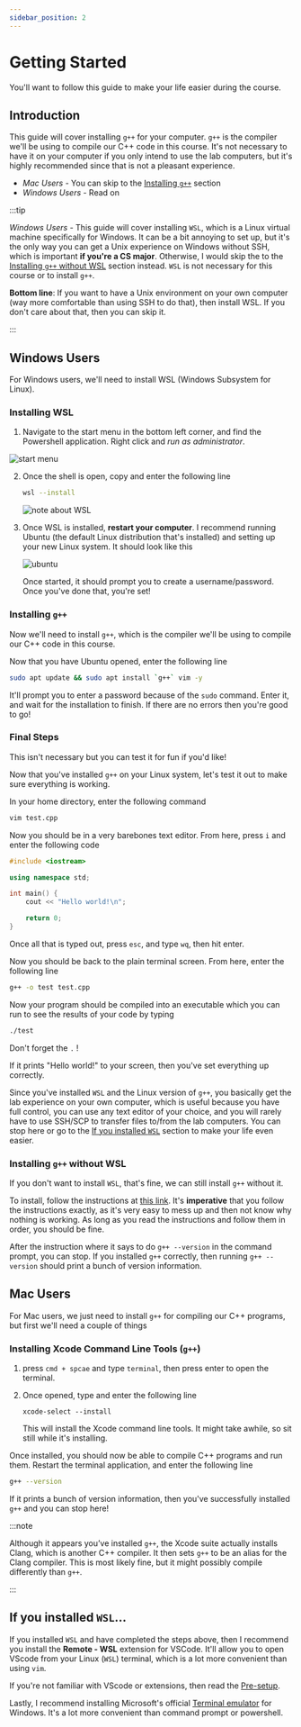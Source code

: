 ```yaml
---
sidebar_position: 2
---
```


# Getting Started

You'll want to follow this guide to make your life easier during the course.

## Introduction

This guide will cover installing `g++` for your computer. `g++` is the compiler we'll be using to compile our C++ code in this course. It's not necessary to have it on your computer if you only intend to use the lab computers, but it's highly recommended since that is not a pleasant experience.

- *Mac Users* - You can skip to the [Installing `g++`](#installing-xcode-command-line-tools-g) section
- *Windows Users* - Read on

:::tip

*Windows Users* - This guide will cover installing `WSL`, which is a Linux virtual machine specifically for Windows. It can be a bit annoying to set up, but it's the only way you can get a Unix experience on Windows without SSH, which is important **if you're a CS major**. Otherwise, I would skip the to the [Installing `g++` without WSL](#installing-g-without-wsl) section instead. `WSL` is not necessary for this course or to install `g++`.

**Bottom line**: If you want to have a Unix environment on your own computer (way more comfortable than using SSH to do that), then install WSL. If you don't care about that, then you can skip it.

:::

## Windows Users

For Windows users, we'll need to install WSL (Windows Subsystem for Linux).

### Installing WSL

1. Navigate to the start menu in the bottom left corner, and find the Powershell application. Right click and *run as administrator*. 

![start menu](/info/s1.png)

2. Once the shell is open, copy and enter the following line

    ```bash
    wsl --install
    ```
    ![note about WSL](/info/note1.png)

3. Once WSL is installed, **restart your computer**. I recommend running Ubuntu (the default Linux distribution that's installed) and setting up your new Linux system. It should look like this

    ![ubuntu](/info/s2.png)

    Once started, it should prompt you to create a username/password. Once you've done that, you're set!

### Installing `g++`

Now we'll need to install `g++`, which is the compiler we'll be using to compile our C++ code in this course.


Now that you have Ubuntu opened, enter the following line

```bash
sudo apt update && sudo apt install `g++` vim -y
```

It'll prompt you to enter a password because of the `sudo` command. Enter it, and wait for the installation to finish. If there are no errors then you're good to go!

### Final Steps

This isn't necessary but you can test it for fun if you'd like!

Now that you've installed `g++` on your Linux system, let's test it out to make sure everything is working.

In your home directory, enter the following command

```bash
vim test.cpp
```

Now you should be in a very barebones text editor. From here, press `i` and enter the following code

```cpp
#include <iostream>

using namespace std;

int main() {
    cout << "Hello world!\n";

    return 0;
}
```

Once all that is typed out, press `esc`, and type `wq`, then hit enter.

Now you should be back to the plain terminal screen. From here, enter the following line

```bash
g++ -o test test.cpp
```

Now your program should be compiled into an executable which you can run to see the results of your code by typing

```bash
./test
```

Don't forget the `.` !

If it prints "Hello world!" to your screen, then you've set everything up correctly.

Since you've installed `WSL` and the Linux version of `g++`, you basically get the lab experience on your own computer, which is useful because you have full control, you can use any text editor of your choice, and you will rarely have to use SSH/SCP to transfer files to/from the lab computers. You can stop here or go to the [If you installed `WSL`](#if-you-installed-wsl) section to make your life even easier.

### Installing `g++` without WSL

If you don't want to install `WSL`, that's fine, we can still install `g++` without it.

To install, follow the instructions at [this link](https://code.visualstudio.com/docs/cpp/config-mingw#_prerequisites). It's **imperative** that you follow the instructions exactly, as it's very easy to mess up and then not know why nothing is working. As long as you read the instructions and follow them in order, you should be fine.

After the instruction where it says to do `g++ --version` in the command prompt, you can stop. If you installed `g++` correctly, then running `g++ --version` should print a bunch of version information.

## Mac Users

For Mac users, we just need to install `g++` for compiling our C++ programs, but first we'll need a couple of things

### Installing Xcode Command Line Tools (`g++`)

1. press `cmd + spcae` and type `terminal`, then press enter to open the terminal.
2. Once opened, type and enter the following line

    ```
    xcode-select --install
    ```

    This will install the Xcode command line tools. It might take awhile, so sit still while it's installing.

Once installed, you should now be able to compile C++ programs and run them. Restart the terminal application, and enter the following line

```bash
g++ --version
```

If it prints a bunch of version information, then you've successfully installed `g++` and you can stop here!

:::note

Although it appears you’ve installed `g++`, the Xcode suite actually installs Clang, which is another C++ compiler. It then sets `g++` to be an alias for the Clang compiler. This is most likely fine, but it might possibly compile differently than `g++`.

:::

## If you installed `WSL`...

If you installed `WSL` and have completed the steps above, then I recommend you install the **Remote - WSL** extension for VSCode. It'll allow you to open VScode from your Linux (`WSL`) terminal, which is a lot more convenient than using `vim`.

If you're not familiar with VScode or extensions, then read the [Pre-setup](/docs/general/pre-setup).

Lastly, I recommend installing Microsoft's official [Terminal emulator](https://www.microsoft.com/en-us/p/windows-terminal/9n0dx20hk701?activetab=pivot:overviewtab) for Windows. It's a lot more convenient than command prompt or powershell.